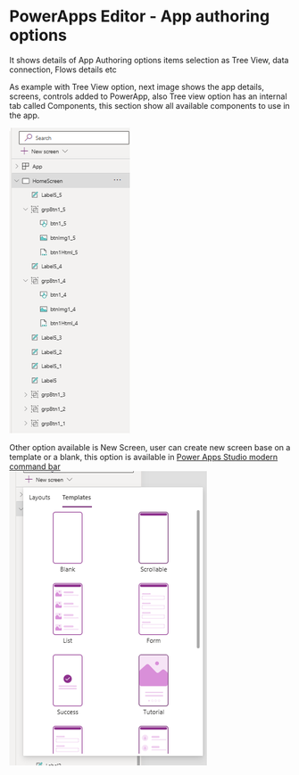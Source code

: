 # PowerApps Editor - App authoring options

It shows details of App Authoring options items selection as Tree View, data connection, Flows details etc<br>

As example with Tree View option, next image shows the app details, screens, controls added to PowerApp, also Tree view option has an internal tab called Components, this section show all available components to use in the app.<br>

![AppAuthoringOptions](/PowerApps/assets/Topic3/PAEDetails/2024-01-11_21-27-56.png)<br>


Other option available is New Screen, user can create new screen base on a template or a blank, this option is available in [Power Apps Studio modern command bar](https://github.com/felixbons/PowerPlatform/blob/main/PowerApps/beginner/PowerApps%20Editor/6%20Power%20Apps%20Studio%20modern%20command%20bar.md)<br>
![AppAuthoringOptions2](/PowerApps/assets/Topic3/PAEDetails/2024-01-11_21-28-18.png)